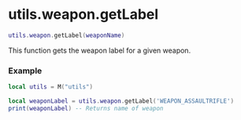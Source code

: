 # utils.weapon.getLabel

```lua
utils.weapon.getLabel(weaponName)
```
This function gets the weapon label for a given weapon.

### Example
```lua
local utils = M("utils")

local weaponLabel = utils.weapon.getLabel('WEAPON_ASSAULTRIFLE')
print(weaponLabel) -- Returns name of weapon
```